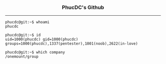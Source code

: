 <p align="center">
  <h3 align="center">PhucDC's Github</h3>
</p>


___

```console
phucdc@git:~$ whoami
phucdc

phucdc@git:~$ id
uid=1000(phucdc) gid=1000(phucdc) groups=1000(phucdc),1337(pentester),1001(noob),2622(in-love)

phucdc@git:~$ which company
/onemount/group
```
